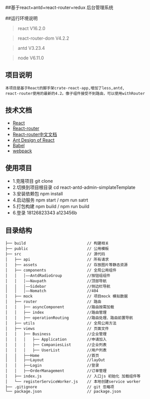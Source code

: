 ##基于react+antd+react-router+redux 后台管理系统

##运行环境说明
> react V16.2.0

> react-router-dom V4.2.2

> antd V3.23.4

> node V6.11.0


## 项目说明

    本项目是基于React的脚手架crate-react-app,增加了less,antd,
    react-router使用的最新的4.2。像子组件接受不到路由，可以使用withRouter

## 技术文档
- [React](https://facebook.github.io/react/)
- [React-router](https://reacttraining.com/react-router/web/example/basic)
- [React-router中文文档](http://reacttraining.cn/web/example/basic)
- [Ant Design of React](http://design.alipay.com/develop/web/docs/introduce)
- [Babel](https://babeljs.io/)
- [webpack](https://webpack.github.io/)

## 使用项目

- 1.克隆项目  git clone
- 2.切换到项目根目录 cd  react-antd-admin-simplateTemplate
- 3.安装依赖包 npm install 
- 4.启动服务 npm start / npm run satrt
- 5.打包构建 npm build / npm run build
- 6.登录   18126823343    a123456b



## 目录结构
```shell
├── build                           // 构建相关  
├── public                          // 公用模板
├── src                             // 源代码
│   ├── api                         // 所有请求
│   ├── assets                      // 存放图片等静态资源
│   ├── components                  // 全局公用组件
│   │   │——AntdRadioGroup           //按钮组组件
│   │   │——Navpath                  //顶部导航
│   │   │——Sidebar                  //侧边栏导航
│   │   │——Nomatch                  //404
│   ├── mock                        // 项目mock 模拟数据
│   ├── router                      // 路由
│   │   ├── asyncComponent          //路由按需加载
│   │   ├── index                   //路由管理
│   │   ├── operationRouting        //路由处理、路由前置导航
│   ├── utils                       // 全局公用方法
│   ├── views                       // 页面文件
│   │   ├── Business                //企业管理
│   │   │   ├── Application         //申请加入
│   │   │   ├── CompaniesList       //企业列表
│   │   │   ├── UserList            //用户列表
│   │   ├──Home                     //首页
│   │   ├──Layout                   //layOut
│   │   ├──Login                    //登录
│   │   ├──OrderManagement          //订单管理
│   ├── index.js                    // 入口js 初始化 加载组件等
│   └── registerServiceWorker.js    // 本地创建service worker 
├── .gitignore                      // git 忽略项
└── package.json                    // package.json

```


